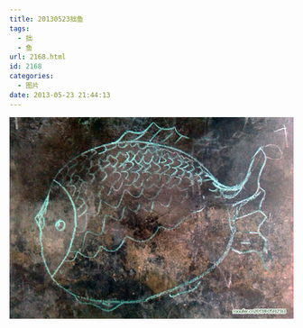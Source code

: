 ```yaml
---
title: 20130523拙鱼
tags:
  - 拙
  - 鱼
url: 2168.html
id: 2168
categories:
  - 图片
date: 2013-05-23 21:44:13
---
```


[![](/images/uploads/2013/06/20130523高家湾.jpg "20130523高家湾")](/images/uploads/2013/06/20130523高家湾.jpg)